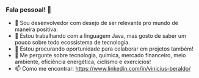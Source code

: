 ### Fala pessoal! 👋

- 🔭 Sou desenvolvedor com desejo de ser relevante pro mundo de maneira positiva.
- 🌱 Estou trabalhando com a linguagem Java, mas gosto de saber um pouco sobre todo ecossistema de tecnologia.
- 👯 Estou procurando oportunidade para colaborar em projetos também!
- 💬 Me pergunte sobre tecnologia, química, mercado financeiro, meio ambiente, eficiência energética, ciclismo e exercícios!
- 📫 Como me encontrar: https://www.linkedin.com/in/vinicius-beraldo/

<!--
**Viniberaldo/Viniberaldo** is a ✨ _special_ ✨ repository because its `README.md` (this file) appears on your GitHub profile.

Here are some ideas to get you started:

- 🔭 I’m currently working on ...
- 🌱 I’m currently learning ...
- 👯 I’m looking to collaborate on ...
- 🤔 I’m looking for help with ...
- 💬 Ask me about ...
- 📫 How to reach me: ...
- 😄 Pronouns: ...
- ⚡ Fun fact: ...
-->
